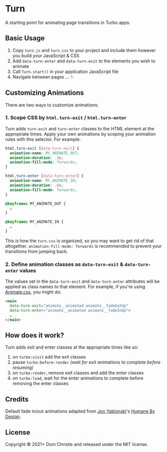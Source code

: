 # Turn
A starting point for animating page transitions in Turbo apps.

## Basic Usage

1. Copy `turn.js` and `turn.css` to your project and include them however you build your JavaScript & CSS
2. Add `data-turn-enter` and `data-turn-exit` to the elements you wish to animate
3. Call `Turn.start()` in your application JavaScript file
4. Navigate between pages … ✨

## Customizing Animations
There are two ways to customize animations:

### 1. Scope CSS by `html.turn-exit` / `html.turn-enter`
Turn adds `turn-exit` and `turn-enter` classes to the HTML element at the appropriate times. Apply your own animations by scoping your animation rules with this selector. For example:

```css
html.turn-exit [data-turn-exit] {
  animation-name: MY_ANIMATE_OUT;
  animation-duration: .3s;
  animation-fill-mode: forwards;
}

html.turn-enter [data-turn-enter] {
  animation-name: MY_ANIMATE_IN;
  animation-duration: .6s;
  animation-fill-mode: forwards;
}

@keyframes MY_ANIMATE_OUT {
  …
}

@keyframes MY_ANIMATE_IN {
  …
}
```

This is how the `turn.css` is organized, so you may want to get rid of that altogether. `animation-fill-mode: forwards` is recommended to prevent your transitions from jumping back.

### 2. Define animation classes as `data-turn-exit` & `data-turn-enter` values
The values set in the `data-turn-exit` and `data-turn-enter` attributes will be applied as class names to that element. For example, if you're using [Animate.css](https://animate.style/), you might do:

```html
<main
  data-turn-exit="animate__animated animate__fadeOutUp"
  data-turn-enter="animate__animated animate__fadeInUp">
  …
</main>
```

## How does it work?

Turn adds exit and enter classes at the appropriate times like so:
1. on `turbo:visit` add the exit classes
2. pause `turbo:before-render` _(wait for exit animations to complete before resuming)_
3. on `turbo:render`, remove exit classes and add the enter classes
4. on `turbo:load`, wait for the enter animations to complete before removing the enter classes

## Credits

Default fade in/out animations adapted from [Jon Yablonski](https://jonyablonski.com/)'s [Humane By Design](https://humanebydesign.com/).

## License
Copyright © 2021+ Dom Christie and released under the MIT license.
